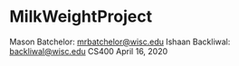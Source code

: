# MilkWeightProject

Mason Batchelor: mrbatchelor@wisc.edu
Ishaan Backliwal: backliwal@wisc.edu
CS400
April 16, 2020
